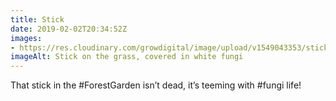 ```yaml
---
title: Stick
date: 2019-02-02T20:34:52Z
images: 
- https://res.cloudinary.com/growdigital/image/upload/v1549043353/stick-021EA7CA.jpg
imageAlt: Stick on the grass, covered in white fungi
---
```


That stick in the #ForestGarden isn’t dead, it’s teeming with #fungi life!
